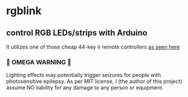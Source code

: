 # rgblink
## control RGB LEDs/strips with Arduino

It utilizes one of those cheap 44-key ir remote controllers [as seen here](https://www.amazon.com/SUPERNIGHT-Remote-Controller-Wireless-Control/dp/B00AF5YOK2)

### 🚨 OMEGA WARNING 🚨
Lighting effects may potentially trigger seizures for people with photosensitive epilepsy.
As per MIT license, I (the author of this project) assume NO liability for any damage to any person or equipment.
